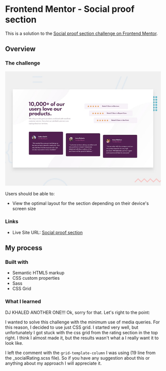 # Frontend Mentor - Social proof section

This is a solution to the [Social proof section challenge on Frontend Mentor](https://www.frontendmentor.io/challenges/social-proof-section-6e0qTv_bA).

## Overview

### The challenge

![Design preview for the Social proof section coding challenge](./design/desktop-preview.jpg)


Users should be able to:

- View the optimal layout for the section depending on their device's screen size

### Links

- Live Site URL: [Social proof section](https://guztrillo.github.io/TFM-social-proof-section-master/)

## My process

### Built with

- Semantic HTML5 markup
- CSS custom properties
- Sass
- CSS Grid

### What I learned

DJ KHALED ANOTHER ONE!!! Ok, sorry for that. Let's right to the point:

I wanted to solve this challenge with the minimum use of media queries. For this reason, I decided to use just CSS grid. I started very well, but unfortunately I got stuck with the css grid from the rating section in the top right. I think I almost made it, but the results wasn't what a I really want it to look like.

I left the comment with the ```grid-template-column``` I was using (19 line from the _socialRating.scss file). So if you have any suggestion about this or anything about my approach I will appreciate it.

